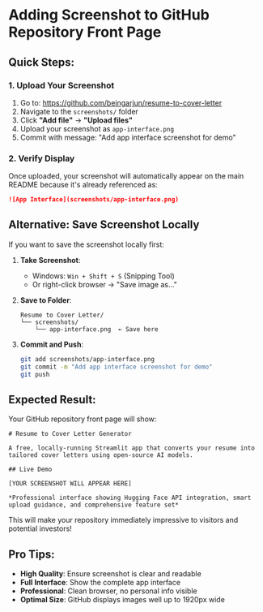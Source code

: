 # Adding Screenshot to GitHub Repository Front Page

## Quick Steps:

### 1. Upload Your Screenshot
1. Go to: https://github.com/beingarjun/resume-to-cover-letter
2. Navigate to the `screenshots/` folder
3. Click **"Add file"** → **"Upload files"**
4. Upload your screenshot as `app-interface.png`
5. Commit with message: "Add app interface screenshot for demo"

### 2. Verify Display
Once uploaded, your screenshot will automatically appear on the main README because it's already referenced as:
```markdown
![App Interface](screenshots/app-interface.png)
```

## Alternative: Save Screenshot Locally

If you want to save the screenshot locally first:

1. **Take Screenshot**: 
   - Windows: `Win + Shift + S` (Snipping Tool)
   - Or right-click browser → "Save image as..."

2. **Save to Folder**:
   ```
   Resume to Cover Letter/
   └── screenshots/
       └── app-interface.png  ← Save here
   ```

3. **Commit and Push**:
   ```bash
   git add screenshots/app-interface.png
   git commit -m "Add app interface screenshot for demo"
   git push
   ```

## Expected Result:

Your GitHub repository front page will show:

```
# Resume to Cover Letter Generator

A free, locally-running Streamlit app that converts your resume into tailored cover letters using open-source AI models.

## Live Demo

[YOUR SCREENSHOT WILL APPEAR HERE]

*Professional interface showing Hugging Face API integration, smart upload guidance, and comprehensive feature set*
```

This will make your repository immediately impressive to visitors and potential investors!

## Pro Tips:

- **High Quality**: Ensure screenshot is clear and readable
- **Full Interface**: Show the complete app interface
- **Professional**: Clean browser, no personal info visible
- **Optimal Size**: GitHub displays images well up to 1920px wide